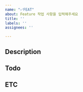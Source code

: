 ```yaml
---
name: "✅FEAT"
about: Feature 작업 사항을 입력해주세요
title: ''
labels: ''
assignees: ''

---
```


## Description

## Todo

## ETC
